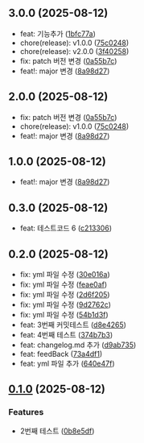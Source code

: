 ## 3.0.0 (2025-08-12)

* feat: 기능추가 ([1bfc77a](https://github.com/hoyyChoi/yeonseubpun/commit/1bfc77a))
* chore(release): v1.0.0 ([75c0248](https://github.com/hoyyChoi/yeonseubpun/commit/75c0248))
* chore(release): v2.0.0 ([3f40258](https://github.com/hoyyChoi/yeonseubpun/commit/3f40258))
* fix: patch 버전 변경 ([0a55b7c](https://github.com/hoyyChoi/yeonseubpun/commit/0a55b7c))
* feat!: major 변경 ([8a98d27](https://github.com/hoyyChoi/yeonseubpun/commit/8a98d27))



## 2.0.0 (2025-08-12)

* fix: patch 버전 변경 ([0a55b7c](https://github.com/hoyyChoi/yeonseubpun/commit/0a55b7c))
* chore(release): v1.0.0 ([75c0248](https://github.com/hoyyChoi/yeonseubpun/commit/75c0248))
* feat!: major 변경 ([8a98d27](https://github.com/hoyyChoi/yeonseubpun/commit/8a98d27))



## 1.0.0 (2025-08-12)

* feat!: major 변경 ([8a98d27](https://github.com/hoyyChoi/yeonseubpun/commit/8a98d27))



## 0.3.0 (2025-08-12)

* feat: 테스트코드 6 ([c213306](https://github.com/hoyyChoi/yeonseubpun/commit/c213306))



## 0.2.0 (2025-08-12)

* fix: yml 파일 수정 ([30e016a](https://github.com/hoyyChoi/yeonseubpun/commit/30e016a))
* fix: yml 파일 수정 ([feae0af](https://github.com/hoyyChoi/yeonseubpun/commit/feae0af))
* fix: yml 파일 수정 ([2d6f205](https://github.com/hoyyChoi/yeonseubpun/commit/2d6f205))
* fix: yml 파일 수정 ([9d2762c](https://github.com/hoyyChoi/yeonseubpun/commit/9d2762c))
* fix: yml 파일 수정 ([54b1d3f](https://github.com/hoyyChoi/yeonseubpun/commit/54b1d3f))
* feat: 3번째 커밋테스트 ([d8e4265](https://github.com/hoyyChoi/yeonseubpun/commit/d8e4265))
* feat: 4번째 테스트 ([374b7b3](https://github.com/hoyyChoi/yeonseubpun/commit/374b7b3))
* feat: changelog.md 추가 ([d9ab735](https://github.com/hoyyChoi/yeonseubpun/commit/d9ab735))
* feat: feedBack ([73a4df1](https://github.com/hoyyChoi/yeonseubpun/commit/73a4df1))
* feat: yml 파일 추가 ([640e47f](https://github.com/hoyyChoi/yeonseubpun/commit/640e47f))



## [0.1.0](https://github.com/hoyyChoi/interview-spark-garden/compare/v1.2.0...v0.1.0) (2025-08-12)

### Features

* 2번째 테스트 ([0b8e5df](https://github.com/hoyyChoi/interview-spark-garden/commit/0b8e5df7f1d7f99a2d8bfeb1e69eb7414295bf9c))
